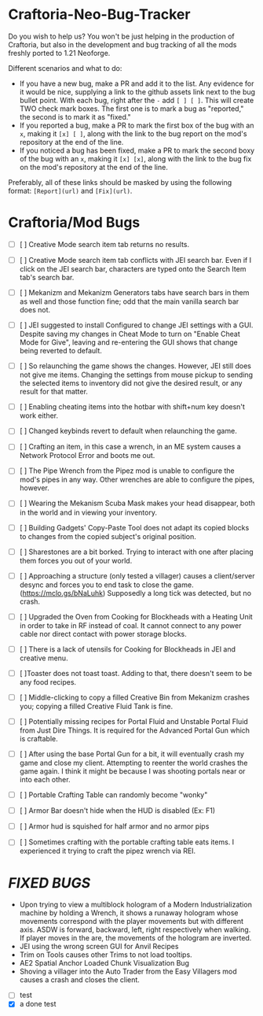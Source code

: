 # Craftoria-Neo-Bug-Tracker

Do you wish to help us? You won't be just helping in the production of Craftoria, but also in the development and bug tracking of all the mods freshly ported to 1.21 Neoforge.

Different scenarios and what to do:
- If you have a new bug, make a PR and add it to the list. Any evidence for it would be nice, supplying a link to the github assets link next to the bug bullet point. With each bug, right after the `-` add `[ ] [ ]`. This will create TWO check mark boxes. The first one is to mark a bug as "reported," the second is to mark it as "fixed." 
- If you reported a bug, make a PR to mark the first box of the bug with an `x`, making it `[x] [ ]`, along with the link to the bug report on the mod's repository at the end of the line.
- If you noticed a bug has been fixed, make a PR to mark the second boxy of the bug with an `x`, making it `[x] [x]`, along with the link to the bug fix on the mod's repository at the end of the line.

Preferably, all of these links should be masked by using the following format: `[Report](url)` and `[Fix](url)`.
# Craftoria/Mod Bugs

- [ ] [ ] Creative Mode search item tab returns no results.
- [ ] [ ] Creative Mode search item tab conflicts with JEI search bar. Even if I click on the JEI search bar, characters are typed onto the Search Item tab's search bar.
- [ ] [ ] Mekanizm and Mekanizm Generators tabs have search bars in them as well and those function fine; odd that the main vanilla search bar does not.
- [ ] [ ] JEI suggested to install Configured to change JEI settings with a GUI. Despite saving my changes in Cheat Mode to turn on "Enable Cheat Mode for Give", leaving and re-entering the GUI shows that change being reverted to default.
- [ ] [ ] So relaunching the game shows the changes. However, JEI still does not give me items. Changing the settings from mouse pickup to sending the selected items to inventory did not give the desired result, or any result for that matter.
- [ ] [ ] Enabling cheating items into the hotbar with shift+num key doesn't work either.
- [ ] [ ] Changed keybinds revert to default when relaunching the game.
- [ ] [ ] Crafting an item, in this case a wrench, in an ME system causes a Network Protocol Error and boots me out.
- [ ] [ ] The Pipe Wrench from the Pipez mod is unable to configure the mod's pipes in any way. Other wrenches are able to configure the pipes, however.
- [ ] [ ] Wearing the Mekanism Scuba Mask makes your head disappear, both in the world and in viewing your inventory.
- [ ] [ ] Building Gadgets' Copy-Paste Tool does not adapt its copied blocks to changes from the copied subject's original position.
- [ ] [ ] Sharestones are a bit borked. Trying to interact with one after placing them forces you out of your world.
- [ ] [ ] Approaching a structure (only tested a villager) causes a client/server desync and forces you to end task to close the game. (<https://mclo.gs/bNaLuhk>) Supposedly a long tick was detected, but no crash.
- [ ] [ ] Upgraded the Oven from Cooking for Blockheads with a Heating Unit in order to take in RF instead of coal. It cannot connect to any power cable nor direct contact with power storage blocks.
- [ ] [ ] There is a lack of utensils for Cooking for Blockheads in JEI and creative menu.
- [ ] [ ]Toaster does not toast toast. Adding to that, there doesn't seem to be any food recipes.
- [ ] [ ] Middle-clicking to copy a filled Creative Bin from Mekanizm crashes you; copying a filled Creative Fluid Tank is fine.
- [ ] [ ] Potentially missing recipes for Portal Fluid and Unstable Portal Fluid from Just Dire Things. It is required for the Advanced Portal Gun which is craftable.
- [ ] [ ] After using the base Portal Gun for a bit, it will eventually crash my game and close my client. Attempting to reenter the world crashes the game again. I think it might be because I was shooting portals near or into each other.
- [ ] [ ] Portable Crafting Table can randomly become "wonky"
- [ ] [ ] Armor Bar doesn't hide when the HUD is disabled (Ex: F1)
- [ ] [ ] Armor hud is squished for half armor and no armor pips
- [ ] [ ] Sometimes crafting with the portable crafting table eats items. I experienced it trying to craft the pipez wrench via REI.



# *FIXED BUGS*
- Upon trying to view a multiblock hologram of a Modern Industrialization machine by holding a Wrench, it shows a runaway hologram whose movements correspond with the player movements but with different axis. ASDW is forward, backward, left, right respectively when walking. If player moves in the are, the movements of the hologram are inverted.
- JEI using the wrong screen GUI for Anvil Recipes
- Trim on Tools causes other Trims to not load tooltips.
- AE2 Spatial Anchor Loaded Chunk Visualization Bug
- Shoving a villager into the Auto Trader from the Easy Villagers mod causes a crash and closes the client.



- [ ] test
- [x] a done test
